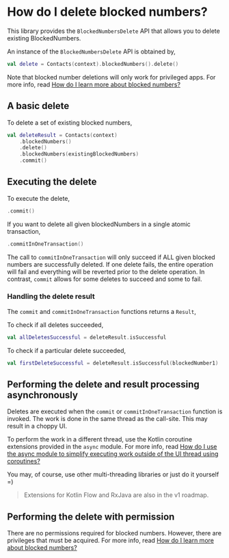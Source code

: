 # How do I delete blocked numbers?

This library provides the `BlockedNumbersDelete` API that allows you to delete existing 
BlockedNumbers.

An instance of the `BlockedNumbersDelete` API is obtained by,

```kotlin
val delete = Contacts(context).blockedNumbers().delete()
```

Note that blocked number deletions will only work for privileged apps. For more info, read
[How do I learn more about blocked numbers?](/howto/howto-learn-more-about-blocked-numbers.md)

## A basic delete

To delete a set of existing blocked numbers,

```kotlin
val deleteResult = Contacts(context)
    .blockedNumbers()
    .delete()
    .blockedNumbers(existingBlockedNumbers)
    .commit()
```

## Executing the delete

To execute the delete,

```kotlin
.commit()
```

If you want to delete all given blockedNumbers in a single atomic transaction,

```kotlin
.commitInOneTransaction()
```

The call to `commitInOneTransaction` will only succeed if ALL given blocked numbers are successfully
deleted. If one delete fails, the entire operation will fail and everything will be reverted prior
to the delete operation. In contrast, `commit` allows for some deletes to succeed and some to fail.

### Handling the delete result

The `commit` and `commitInOneTransaction` functions returns a `Result`,

To check if all deletes succeeded,

```kotlin
val allDeletesSuccessful = deleteResult.isSuccessful
```

To check if a particular delete succeeded,

```kotlin
val firstDeleteSuccessful = deleteResult.isSuccessful(blockedNumber1)
```

## Performing the delete and result processing asynchronously

Deletes are executed when the `commit` or `commitInOneTransaction` function is invoked. The work is
done in the same thread as the call-site. This may result in a choppy UI.

To perform the work in a different thread, use the Kotlin coroutine extensions provided in the `async` module.
For more info, read [How do I use the async module to simplify executing work outside of the UI thread using coroutines?](/howto/howto-use-api-with-async-execution.md)

You may, of course, use other multi-threading libraries or just do it yourself =)

> Extensions for Kotlin Flow and RxJava are also in the v1 roadmap.

## Performing the delete with permission

There are no permissions required for blocked numbers. However, there are privileges that must be
acquired. For more info, read [How do I learn more about blocked numbers?](/howto/howto-learn-more-about-blocked-numbers.md)